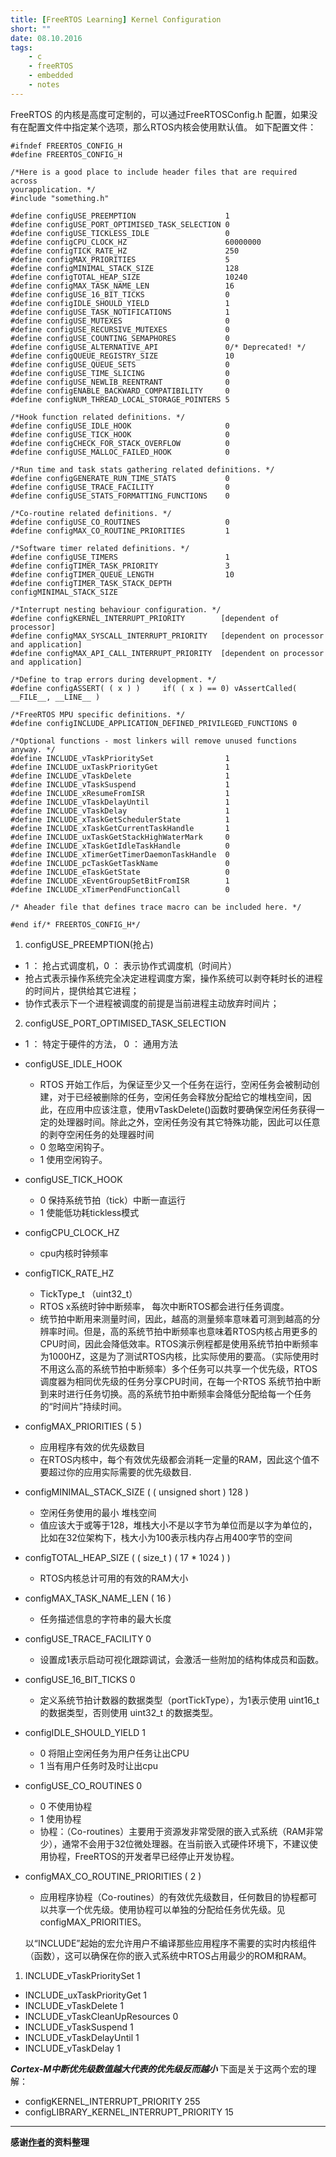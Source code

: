 ```yaml
---
title: [FreeRTOS Learning] Kernel Configuration
short: ""
date: 08.10.2016
tags:
    - c
    - freeRTOS
    - embedded
    - notes
---
```


FreeRTOS  的内核是高度可定制的，可以通过FreeRTOSConfig.h 配置，如果没有在配置文件中指定某个选项，那么RTOS内核会使用默认值。
如下配置文件：
```
#ifndef FREERTOS_CONFIG_H  
#define FREERTOS_CONFIG_H  
   
/*Here is a good place to include header files that are required across 
yourapplication. */  
#include "something.h"  
   
#define configUSE_PREEMPTION                    1  
#define configUSE_PORT_OPTIMISED_TASK_SELECTION 0  
#define configUSE_TICKLESS_IDLE                 0  
#define configCPU_CLOCK_HZ                      60000000  
#define configTICK_RATE_HZ                      250  
#define configMAX_PRIORITIES                    5  
#define configMINIMAL_STACK_SIZE                128  
#define configTOTAL_HEAP_SIZE                   10240  
#define configMAX_TASK_NAME_LEN                 16  
#define configUSE_16_BIT_TICKS                  0  
#define configIDLE_SHOULD_YIELD                 1  
#define configUSE_TASK_NOTIFICATIONS            1  
#define configUSE_MUTEXES                       0  
#define configUSE_RECURSIVE_MUTEXES             0  
#define configUSE_COUNTING_SEMAPHORES           0  
#define configUSE_ALTERNATIVE_API               0/* Deprecated! */  
#define configQUEUE_REGISTRY_SIZE               10  
#define configUSE_QUEUE_SETS                    0  
#define configUSE_TIME_SLICING                  0  
#define configUSE_NEWLIB_REENTRANT              0  
#define configENABLE_BACKWARD_COMPATIBILITY     0  
#define configNUM_THREAD_LOCAL_STORAGE_POINTERS 5  
   
/*Hook function related definitions. */  
#define configUSE_IDLE_HOOK                     0  
#define configUSE_TICK_HOOK                     0  
#define configCHECK_FOR_STACK_OVERFLOW          0  
#define configUSE_MALLOC_FAILED_HOOK            0  
   
/*Run time and task stats gathering related definitions. */  
#define configGENERATE_RUN_TIME_STATS           0  
#define configUSE_TRACE_FACILITY                0  
#define configUSE_STATS_FORMATTING_FUNCTIONS    0  
   
/*Co-routine related definitions. */  
#define configUSE_CO_ROUTINES                   0  
#define configMAX_CO_ROUTINE_PRIORITIES         1  
   
/*Software timer related definitions. */  
#define configUSE_TIMERS                        1  
#define configTIMER_TASK_PRIORITY               3  
#define configTIMER_QUEUE_LENGTH                10  
#define configTIMER_TASK_STACK_DEPTH            configMINIMAL_STACK_SIZE  
   
/*Interrupt nesting behaviour configuration. */  
#define configKERNEL_INTERRUPT_PRIORITY        [dependent of processor]  
#define configMAX_SYSCALL_INTERRUPT_PRIORITY   [dependent on processor and application]  
#define configMAX_API_CALL_INTERRUPT_PRIORITY  [dependent on processor and application]  
   
/*Define to trap errors during development. */  
#define configASSERT( ( x ) )     if( ( x ) == 0) vAssertCalled( __FILE__, __LINE__ )  
   
/*FreeRTOS MPU specific definitions. */  
#define configINCLUDE_APPLICATION_DEFINED_PRIVILEGED_FUNCTIONS 0  
   
/*Optional functions - most linkers will remove unused functions anyway. */  
#define INCLUDE_vTaskPrioritySet                1  
#define INCLUDE_uxTaskPriorityGet               1  
#define INCLUDE_vTaskDelete                     1  
#define INCLUDE_vTaskSuspend                    1  
#define INCLUDE_xResumeFromISR                  1  
#define INCLUDE_vTaskDelayUntil                 1  
#define INCLUDE_vTaskDelay                      1  
#define INCLUDE_xTaskGetSchedulerState          1  
#define INCLUDE_xTaskGetCurrentTaskHandle       1  
#define INCLUDE_uxTaskGetStackHighWaterMark     0  
#define INCLUDE_xTaskGetIdleTaskHandle          0  
#define INCLUDE_xTimerGetTimerDaemonTaskHandle  0  
#define INCLUDE_pcTaskGetTaskName               0  
#define INCLUDE_eTaskGetState                   0  
#define INCLUDE_xEventGroupSetBitFromISR        1  
#define INCLUDE_xTimerPendFunctionCall          0  
   
/* Aheader file that defines trace macro can be included here. */  
   
#end if/* FREERTOS_CONFIG_H*/
```
1.  configUSE_PREEMPTION(抢占)  
  * 1 ： 抢占式调度机，0 ： 表示协作式调度机（时间片）
  * 抢占式表示操作系统完全决定进程调度方案，操作系统可以剥夺耗时长的进程的时间片，提供给其它进程；
  * 协作式表示下一个进程被调度的前提是当前进程主动放弃时间片；
2. configUSE_PORT_OPTIMISED_TASK_SELECTION

  * 1 ： 特定于硬件的方法， 0 ： 通用方法
+ configUSE_IDLE_HOOK
  * RTOS 开始工作后，为保证至少又一个任务在运行，空闲任务会被制动创建，对于已经被删除的任务，空闲任务会释放分配给它的堆栈空间，因此，在应用中应该注意，使用vTaskDelete()函数时要确保空闲任务获得一定的处理器时间。除此之外，空闲任务没有其它特殊功能，因此可以任意的剥夺空闲任务的处理器时间
  * 0 忽略空闲钩子。
  * 1 使用空闲钩子。
+ configUSE_TICK_HOOK
  * 0 保持系统节拍（tick）中断一直运行
  * 1 使能低功耗tickless模式
+ configCPU_CLOCK_HZ
  * cpu内核时钟频率	
+ configTICK_RATE_HZ	
  * TickType_t （uint32_t）
  * RTOS x系统时钟中断频率， 每次中断RTOS都会进行任务调度。
  * 统节拍中断用来测量时间，因此，越高的测量频率意味着可测到越高的分辨率时间。但是，高的系统节拍中断频率也意味着RTOS内核占用更多的CPU时间，因此会降低效率。RTOS演示例程都是使用系统节拍中断频率为1000HZ，这是为了测试RTOS内核，比实际使用的要高。（实际使用时不用这么高的系统节拍中断频率）多个任务可以共享一个优先级，RTOS调度器为相同优先级的任务分享CPU时间，在每一个RTOS 系统节拍中断到来时进行任务切换。高的系统节拍中断频率会降低分配给每一个任务的“时间片”持续时间。
+ configMAX_PRIORITIES		( 5 )
  * 应用程序有效的优先级数目
  * 在RTOS内核中，每个有效优先级都会消耗一定量的RAM，因此这个值不要超过你的应用实际需要的优先级数目.
+ configMINIMAL_STACK_SIZE	( ( unsigned short ) 128 )
  * 空闲任务使用的最小 堆栈空间
  * 值应该大于或等于128，堆栈大小不是以字节为单位而是以字为单位的，比如在32位架构下，栈大小为100表示栈内存占用400字节的空间
+ configTOTAL_HEAP_SIZE		( ( size_t ) ( 17 * 1024 ) )
  *   RTOS内核总计可用的有效的RAM大小
+ configMAX_TASK_NAME_LEN		( 16 )
  * 任务描述信息的字符串的最大长度
+ configUSE_TRACE_FACILITY	0
  * 设置成1表示启动可视化跟踪调试，会激活一些附加的结构体成员和函数。
+ configUSE_16_BIT_TICKS		0
  * 定义系统节拍计数器的数据类型（portTickType），为1表示使用 uint16_t 的数据类型，否则使用 uint32_t 的数据类型。
+ configIDLE_SHOULD_YIELD		1
  * 0 将阻止空闲任务为用户任务让出CPU
  * 1 当有用户任务时及时让出cpu

+ configUSE_CO_ROUTINES 		0
  * 0 不使用协程
  * 1 使用协程
  * 协程：（Co-routines）主要用于资源发非常受限的嵌入式系统（RAM非常少），通常不会用于32位微处理器。在当前嵌入式硬件环境下，不建议使用协程，FreeRTOS的开发者早已经停止开发协程。
+ configMAX_CO_ROUTINE_PRIORITIES ( 2 )
  * 应用程序协程（Co-routines）的有效优先级数目，任何数目的协程都可以共享一个优先级。使用协程可以单独的分配给任务优先级。见configMAX_PRIORITIES。


   以“INCLUDE”起始的宏允许用户不编译那些应用程序不需要的实时内核组件（函数），这可以确保在你的嵌入式系统中RTOS占用最少的ROM和RAM。

1. INCLUDE_vTaskPrioritySet		1
+ INCLUDE_uxTaskPriorityGet		1
+ INCLUDE_vTaskDelete				1
+ INCLUDE_vTaskCleanUpResources	0
+ INCLUDE_vTaskSuspend			1
+ INCLUDE_vTaskDelayUntil			1
+ INCLUDE_vTaskDelay				1

***Cortex-M中断优先级数值越大代表的优先级反而越小***
下面是关于这两个宏的理解：
+ configKERNEL_INTERRUPT_PRIORITY 		255
+ configLIBRARY_KERNEL_INTERRUPT_PRIORITY	15


----

**感谢[作者](http://my.csdn.net/zhzht19861011)的资料整理**